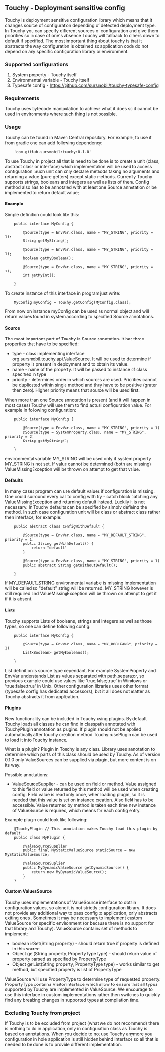 ## Touchy - Deployment sensitive config

Touchy is deployment sensitive configuration library which means that it changes source of configuration depending of
detected deployment type. In Touchy you can specify different sources of configuration and give them priorities so in case of one's absence Touchy will fallback to others down to default if specified. The most important thing about touchy is that it abstracts the way configuration is obtained so application code do not depend on any specific configuration library or environment.

### Supported configurations

 1. System property - Touchy itself
 2. Environmental variable - Touchy itself
 3. Typesafe config - https://github.com/sursmobil/touchy-typesafe-config

### Requirements
Touchy uses bytecode manipulation to achieve what it does so it cannot be used in environments where such thing is
not possible.

### Usage
Touchy can be found in Maven Central repository. For example, to use it from gradle one can add following dependency:

        'com.github.sursmobil:touchy:0.1.0'

To use Touchy in project all that is need to be done is to create a unit (class, abstract class or interface) which
implementation will be used to access configuration. Such unit can only declare methods taking no arguments and
returning a value (pure getters) except static methods. Currently Touchy supports strings, booleans and integers as well
as lists of them. Config method also has to be annotated with at least one Source annotation or be implemented to
return default value;

#### Example
Simple definition could look like this:

        public interface MyConfig {

            @Source(type = EnvVar.class, name = "MY_STRING", priority = 1);
            String getMyString();

            @Source(type = EnvVar.class, name = "MY_STRING", priority = 1);
            boolean getMyBoolean();

            @Source(type = EnvVar.class, name = "MY_STRING", priority = 1);
            int getMyInt();

        }

To create instance of this interface in program just write:

        MyConfig myConfig = Touchy.getConfig(MyConfig.class);

From now on instance myConfig can be used as normal object and will return values found in system according to
specified Source annotations.

#### Source
The most important part of Touchy is Source annotation. It has three properties that have to be specified:
 * type - class implementing interface org.sursmobil.touchy.api.ValueSource. It will be used to determine if property is
  present in deployment and to obtain its value.
 * name - name of the property. It will be passed to instance of class specified in type
 * priority - determines order in which sources are used. Priorities cannot be duplicated within single method and
 they have to be positive (grater then zero). Higher priority means that source will be used first.

When more than one Source annotation is present (and it will happen in most cases) Touchy will use them to find
actual configuration value. For example in following configuration:

        public interface MyConfig {

            @Source(type = EnvVar.class, name = "MY_STRING", priority = 1)
            @Source(type = SystemProperty.class, name = "MY_STRING", priority = 2)
            String getMyString();

        }

environmental variable MY_STRING will be used only if system property MY_STRING is not set. If value cannot be
determined (both are missing) ValueMissingException will be thrown on attempt to get that value.

#### Defaults
In many cases program can use default values if configuration is missing. One could surround every call to config with
try - catch block catching any ValueMissingException and returning default instead. Luckily it is not necessary. In
Touchy defaults can be specified by simply defining the method. In such case configuration unit will be class or
abstract class rather then interface, for example:

        public abstract class ConfigWithDefault {

            @Source(type = EnvVar.class, name = "MY_DEFAULT_STRING", priority = 1)
            public String getWithDefualt() {
                return "default"
            }

            @Source(type = EnvVar.class, name = "MY_STRING", priority = 1)
            public abstract String getWithoutDefault();

        }

If MY_DEFAULT_STRING environmental variable is missing implementation will be called so "default" string will be
returned. MY_STRING however is still required and ValueMissingException will be thrown on attempt to get it if it is
absent.

#### Lists
Touchy supports Lists of booleans, strings and integers as well as those types, so one can define following config:

        public interface MyConfig {

            @Source(type = EnvVar.class, name = "MY_BOOLEANS", priority = 1)
            List<Boolean> getMyBooleans();

        }

List definition is source type dependant. For example SystemProperty and EnvVar understands List as values
separated with path.separator, so previous example could use values like 'true;false;true' in Windows or
'true:false:true' in Unix. Other configuration libraries uses other format (typesafe config has dedicated accessors),
but it all does not matter as Touchy abstracts it from application.

#### Plugins
New functionality can be included in Touchy using plugins. By default Touchy loads all classes he can find in
classpath annotated with TouchyPlugin annotation as plugins. If plugin should not be applied automatically after
touchy creation method Touchy::usePlugin can be used to load it into Touchy instance.

What is a plugin? Plugin in Touchy is any class. Library uses annotation to determine which parts of this class
should be used by Touchy. As of version 0.1.0 only ValueSources can be supplied via plugin, but more content is on
its way.

Possible annotations:
 * ValueSourceSupplier - can be used on field or method. Value assigned to this field or value returned by this method
 will be used when creating config. Field value is read only once, when loading plugin, so it is
 needed that this value is set on instance creation. Also field has to be accessible. Value returned by method is taken
 each time new instance of ValueSource is required, which means for each config entry.

Example plugin could look like following:

        @TouchyPlugin // This annotation makes Touchy load this plugin by default
        public class MyPlugin {

            @ValueSourceSupplier
            public final MyStaticValueSource staticSource = new MyStaticValueSource;

            @ValueSourceSuplier
            public MyDynamicValueSource getDynamicSource() {
                return new MyDynamicValueSource();
            }
        }

#### Custom ValuesSource
Touchy uses implementations of ValueSource interface to obtain configuration values, so alone it is not strictly
configuration library. It does not provide any additional way to pass config to application, only abstracts exiting ones
. Sometimes it may be necessary to implement custom ValueSource for specific environment (or because there is no
support for that library and Touchy). ValueSource contains set of methods to implement:
 * boolean isSet(String property) - should return true if property is defined in this source
 * Object get(String property, PropertyType type) - should return value of property parsed as specified by PropertyType
 * Object getList(String property, PropertyType type) - works similar to get method, but specified property is list
 of PropertyType

ValueSource will use PropertyType to determine type of requested property. PropertyType contains
Visitor interface which allow to ensure that all types supported by Touchy are implemented in ValueSource. We
encourage to use this interface in custom implementations rather then switches to quickly find any breaking changes
in supported types at compilation time.

### Excluding Touchy from project
If Touchy is to be excluded from project (what we do not recommend) there is nothing to do in application, only in
configuration class as Touchy is based on annotations. When you decide to not use Touchy anymore you configuration in
hole application is still hidden behind interface so all that is needed to be done is to provide different
implementation.

